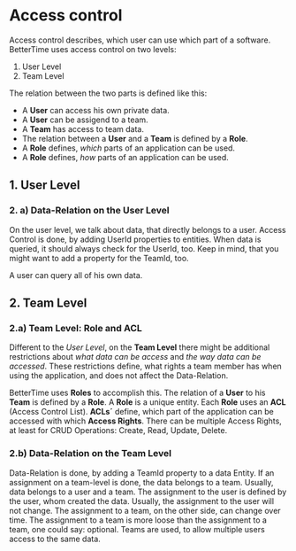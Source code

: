 # Access control

Access control describes, which user can use which part of a software.
BetterTime uses access control on two levels:

1. User Level
2. Team Level

The relation between the two parts is defined like this:

* A **User** can access his own private data.
* A **User** can be assigend to a team.
* A **Team** has access to team data.
* The relation between a **User** and a **Team** is defined by a **Role**.
* A **Role** defines, *which* parts of an application can be used.
* A **Role** defines, *how* parts of an application can be used.


## 1. User Level

### 2. a) Data-Relation on the User Level

On the user level, we talk about data, that directly belongs to a user.
Access Control is done, by adding UserId properties to entities.
When data is queried, it should always check for the UserId, too.
Keep in mind, that you might want to add a property for the TeamId, too.

A user can query all of his own data.


## 2. Team Level

### 2.a) Team Level: Role and ACL

Different to the *User Level*, on the **Team Level** there might be additional restrictions about *what data can be access*
and *the way data can be accessed*. These restrictions define, what rights a team member has when using the application, and does not affect the Data-Relation.

BetterTime uses **Roles** to accomplish this.
The relation of a **User** to his **Team** is defined by a **Role**.
A **Role** is a unique entity.
Each **Role** uses an **ACL** (Access Control List).
**ACLs´** define, which part of the application can be accessed with which **Access Rights**.
There can be multiple Access Rights, at least for CRUD Operations: Create, Read, Update, Delete.


### 2.b) Data-Relation on the Team Level

Data-Relation is done, by adding a TeamId property to a data Entity.
If an assignment on a team-level is done, the data belongs to a team.
Usually, data belongs to a user and a team.
The assignment to the user is defined by the user, whom created the data.
Usually, the assignment to the user will not change.
The assignment to a team, on the other side, can change over time. 
The assignment to a team is more loose than the assignment to a team, one could say: optional.
Teams are used, to allow multiple users access to the same data.
